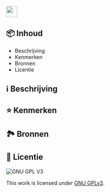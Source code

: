 <img src="https://user-images.githubusercontent.com/47314813/208090848-d3f72be8-fb3a-44cd-8a37-602f1c0ba9fd.png" height="30px">


## 📦 Inhoud

- Beschrijving
- Kenmerken
- Bronnen
- Licentie

## ℹ️ Beschrijving
>

## ⭐ Kenmerken

## 🏞️ Bronnen

## 🪪 Licentie

![GNU GPL V3](https://www.gnu.org/graphics/gplv3-127x51.png)

This work is licensed under [GNU GPLv3](./LICENSE).
